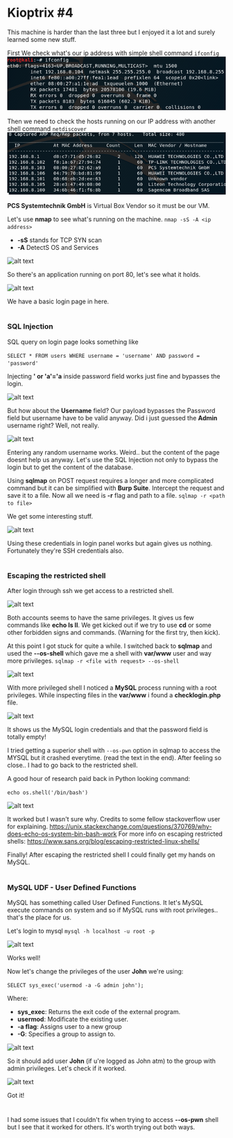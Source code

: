 # Kioptrix #4

This machine is harder than the last three but I enjoyed it a lot and surely learned some new stuff.

First We check what's our ip address with simple shell command ```ifconfig```
![alt text](/screens/ifconfig2.png)

Then we need to check the hosts running on our IP address with another shell command ```netdiscover```
![alt text](/screens/netdiscover2.png)

**PCS Systemtechnik GmbH** is Virtual Box Vendor so it must be our VM.

Let's use **nmap** to see what's running on the machine.
```nmap -sS -A <ip address>```
* **-sS** stands for TCP SYN scan 
* **-A**  DetectS OS and Services

![alt text](/screens/nmap4.png)

So there's an application running on port 80, let's see what it holds.

![alt text](/screens/login4.png)

We have a basic login page in here.

#

### SQL Injection
SQL query on login page looks something like

```SELECT * FROM users WHERE username = 'username' AND password = 'password'```

Injecting **' or 'a'='a** inside password field works just fine and bypasses the login.

![alt text](/screens/admin4.png)

But how about the **Username** field? Our payload bypasses the Password field but username have to be valid anyway. 
Did i just guessed the **Admin** username right?
Well, not really.

![alt text](/screens/random4.png)

Entering any random username works. Weird.. but the content of the page doesnt help us anyway.
Let's use the SQL Injection not only to bypass the login but to get the content of the database.

Using **sqlmap** on POST request requires a longer and more complicated command but it can be simplified with **Burp Suite**.
Intercept the request and save it to a file.
Now all we need is **-r** flag and path to a file.
``` sqlmap -r <path to file> ```

We get some interesting stuff.

![alt text](/screens/sqlmap41.png)

Using these credentials in login panel works but again gives us nothing.
Fortunately they're SSH credentials also.

#
### Escaping the restricted shell

After login through ssh we get access to a restricted shell.

![alt text](/screens/shell4.png)

Both accounts seems to have the same privileges.
It gives us few commands like **echo ls ll**.
We get kicked out if we try to use **cd** or some other forbidden signs and commands. (Warning for the first try, then kick).

At this point I got stuck for quite a while. 
I switched back to **sqlmap** and used the **--os-shell** which gave me a shell with **var/www** user and way more privileges.
``` sqlmap -r <file with request> --os-shell ```

![alt text](/screens/varwww4.png)

With more privileged shell I noticed a **MySQL** process running with a root privileges.
While inspecting files in the **var/www**  i found a **checklogin.php** file.

![alt text](/screens/checklogin4.png)

It shows us the MySQL login credentials and that the password field is totally empty!

I tried getting a superior shell with ``` --os-pwn ``` option in sqlmap to access the MYSQL but it crashed everytime. (read the text in the end).
After feeling so close.. I had to go back to the restricted shell.

A good hour of research paid back in Python looking command:

``` echo os.shell('/bin/bash') ```

![alt text](/screens/binbash4.png)

It worked but I wasn't sure why.
Credits to some fellow stackoverflow user for explaining.
https://unix.stackexchange.com/questions/370769/why-does-echo-os-system-bin-bash-work
For more info on escaping restricted shells: https://www.sans.org/blog/escaping-restricted-linux-shells/

Finally! After escaping the restricted shell I could finally get my hands on MySQL.

#
### MySQL UDF - User Defined Functions

MySQL has something called User Defined Functions.
It let's MySQL execute commands on system and so if MySQL runs with root privileges.. that's the place for us.

Let's login to mysql
``` mysql -h localhost -u root -p ```

![alt text](/screens/mysql4.png)

Works well!

Now let's change the privileges of the user **John** we're using:

``` SELECT sys_exec('usermod -a -G admin john'); ```

Where: 
  * **sys_exec**: Returns the exit code of the external program.
  * **usermod**:  Modificate the existing user.
  * **-a flag**:  Assigns user to a new group
  * **-G**:       Specifies a group to assign to.

![alt text](/screens/usermod4.png)

So it should add user **John** (if u're logged as John atm) to the group with admin privileges.
Let's check if it worked.

![alt text](/screens/root4.png)

Got it!

#
I had some issues that I couldn't fix when trying to access **--os-pwn** shell but I see that it worked for others.
It's worth trying out both ways.














